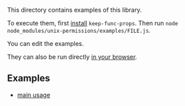This directory contains examples of this library.

To execute them, first [install](../README.md#install) `keep-func-props`. Then
run `node node_modules/unix-permissions/examples/FILE.js`.

You can edit the examples.

They can also be run directly
[in your browser](https://repl.it/@ehmicky/keep-func-props).

## Examples

- [main usage](main.js)
